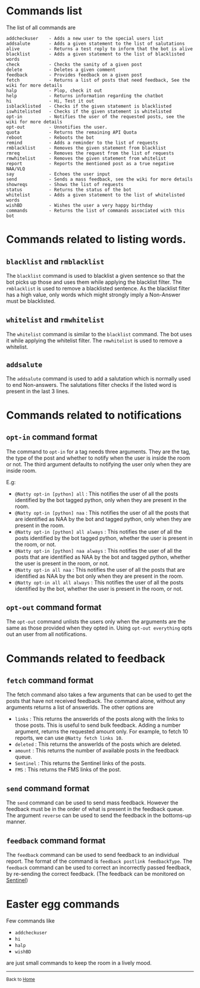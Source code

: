 # Commands list

The list of all commands are

    addcheckuser    - Adds a new user to the special users list
    addsalute       - Adds a given statement to the list of salutations
    alive           - Returns a test reply to inform that the bot is alive
    blacklist       - Adds a given statement to the list of blacklisted words
    check           - Checks the sanity of a given post
    delete          - Deletes a given comment
    feedback        - Provides feedback on a given post
    fetch           - Returns a list of posts that need feedback, See the wiki for more details
    halp            - Plop, check it out
    help            - Returns information regarding the chatbot
    hi              - Hi, Test it out
    isblacklisted   - Checks if the given statement is blacklisted
    iswhitelisted   - Checks if the given statement is whitelisted
    opt-in          - Notifies the user of the requested posts, see the wiki for more details
    opt-out         - Unnotifies the user. 
    quota           - Returns the remaining API Quota
    reboot          - Reboots the bot
    remind          - Adds a reminder to the list of requests
    rmblacklist     - Removes the given statement from blacklist
    rmreq           - Removes the request from the list of requests
    rmwhitelist     - Removes the given statement from whitelist  
    report          - Reports the mentioned post as a true negative NAA/VLQ
    say             - Echoes the user input
    send            - Sends a mass feedback, see the wiki for more details
    showreqs        - Shows the list of requests
    status          - Returns the status of the bot
    whitelist       - Adds a given statement to the list of whitelisted words
    wishBD          - Wishes the user a very happy birthday
    commands        - Returns the list of commands associated with this bot


# Commands related to listing words. 

## `blacklist` and `rmblacklist`

The `blacklist` command is used to blacklist a given sentence so that the bot picks up those and uses them while applying the blacklist filter. The `rmblacklist` is used to remove a blacklisted sentence. 
As the blacklist filter has a high value, only words which might strongly imply a Non-Answer must be blacklisted. 
 
## `whitelist` and `rmwhitelist`

The `whitelist` command is similar to the `blacklist` command. The bot uses it while applying the whitelist filter. The `rmwhitelist` is used to remove a whitelist. 

## `addsalute`

The `addsalute` command is used to add a salutation which is normally used to end Non-answers. The salutations filter checks if the listed word is present in the last 3 lines. 


# Commands related to notifications

## `opt-in` command format

The command to `opt-in` for a tag needs three arguments. They are the tag, the type of the post and whether to notify when the user is inside the room or not. The third argument defaults to notifying the user only when they are inside room. 

E.g: 

 - `@Natty opt-in [python] all` : This notifies the user of all the posts identified by the bot tagged python, only when they are present in the room.
 - `@Natty opt-in [python] naa` : This notifies the user of all the posts that are identified as NAA by the bot and tagged python, only when they are present in the room. 
 - `@Natty opt-in [python] all always` : This notifies the user of all the posts identified by the bot tagged python, whether the user is present in the room, or not. 
 - `@Natty opt-in [python] naa always` : This notifies the user of all the posts that are identified as NAA by the bot and tagged python, whether the user is present in the room, or not. 
 - `@Natty opt-in all naa` : This notifies the user of all the posts that are identified as NAA by the bot only when they are present in the room. 
 - `@Natty opt-in all all always` : This notifies the user of all the posts identified by the bot, whether the user is present in the room, or not. 

## `opt-out` command format 

The `opt-out` command unlists the users only when the arguments are the same as those provided when they opted in. Using `opt-out everything` opts out an user from all notifications.

# Commands related to feedback

## `fetch` command format

The fetch command also takes a few arguments that can be used to get the posts that have not received feedback. The command alone, without any arguments returns a list of answerIds. The other options are 

 - `links` : This returns the answerIds of the posts along with the links to those posts. This is useful to send bulk feedback. Adding a number argument, returns the requested amount only. For example, to fetch 10 reports, we can use `@Natty fetch links 10`.
 - `deleted` : This returns the answerIds of the posts which are deleted. 
 - `amount` : This returns the number of available posts in the feedback queue. 
 - `Sentinel` : This returns the Sentinel links of the posts.
 - `FMS` : This returns the FMS links of the post. 

## `send` command format

The `send` command can be used to send mass feedback. However the feedback must be in the order of what is present in the feedback queue. The argument `reverse` can be used to send the feedback in the bottoms-up manner.
 
## `feedback` command format

The `feedback` command can be used to send feedback to an individual report.  The format of the command is `feedback postlink feedbackType`. 
The `feedback` command can be used to correct an incorrectly passed feedback, by re-sending the correct feedback. (The feedback can be monitored on [Sentinel](/Natty/sentinel))



# Easter egg commands 

Few commands like

 - `addcheckuser`
 - `hi`
 - `halp`
 - `wishBD`
 
are just small commands to keep the room in a lively mood. 

----

<sub>Back to [Home](/Natty)</sub>